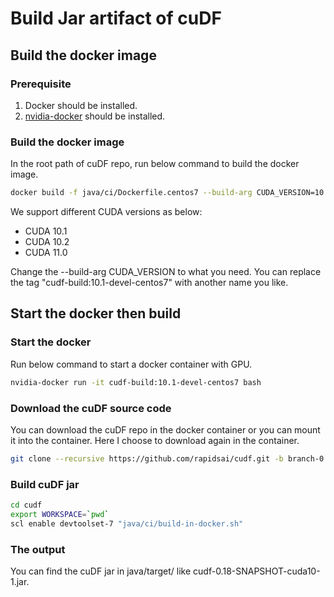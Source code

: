 # Build Jar artifact of cuDF

## Build the docker image

### Prerequisite

1. Docker should be installed.
2. [nvidia-docker](https://github.com/NVIDIA/nvidia-docker) should be installed.

### Build the docker image

In the root path of cuDF repo, run below command to build the docker image.
```bash
docker build -f java/ci/Dockerfile.centos7 --build-arg CUDA_VERSION=10.1 -t cudf-build:10.1-devel-centos7 .
```

We support different CUDA versions as below:
* CUDA 10.1
* CUDA 10.2
* CUDA 11.0

Change the --build-arg CUDA_VERSION to what you need.
You can replace the tag "cudf-build:10.1-devel-centos7" with another name you like.

## Start the docker then build

### Start the docker

Run below command to start a docker container with GPU.
```bash
nvidia-docker run -it cudf-build:10.1-devel-centos7 bash
```

### Download the cuDF source code

You can download the cuDF repo in the docker container or you can mount it into the container.
Here I choose to download again in the container.
```bash
git clone --recursive https://github.com/rapidsai/cudf.git -b branch-0.18
```

### Build cuDF jar

```bash
cd cudf
export WORKSPACE=`pwd`
scl enable devtoolset-7 "java/ci/build-in-docker.sh"
```

### The output

You can find the cuDF jar in java/target/ like cudf-0.18-SNAPSHOT-cuda10-1.jar.

